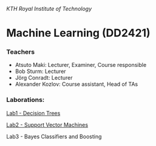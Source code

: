 <i>KTH Royal Institute of Technology</i>
# Machine Learning (DD2421)

### Teachers
* Atsuto Maki: Lecturer, Examiner, Course responsible
* Bob Sturm: Lecturer
* Jörg Conradt: Lecturer
* Alexander Kozlov: Course assistant, Head of TAs

### Laborations:
[Lab1 - Decision Trees](./Lab1-decision_tree)

[Lab2 - Support Vector Machines](./Lab2-SVM)

Lab3 - Bayes Classifiers and Boosting